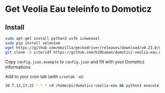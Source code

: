 # Get Veolia Eau teleinfo to Domoticz

## Install

```bash
sudo apt-get install python3 xvfb iceweasel
sudo pip install selenium
wget https://github.com/mozilla/geckodriver/releases/download/v0.23.0/geckodriver-v0.23.0-arm7hf.tar.gz && tar xzf geckodriver-v0.23.0-arm7hf.tar.gz && sudo mv geckodriver /usr/local/bin && rm geckodriver-v0.23.0-arm7hf.tar.gz
git clone -b site/idf https://github.com/k20human/domoticz-veolia-eau.git
```

Copy ``config.json.exemple`` to ``config.json`` and fill with your Domoticz informations

Add to your cron tab (with ``crontab -e``):
```bash
30 7,12,17,22 * * * cd /home/pi/domoticz-veolia-eau && python3 execute.py
```

